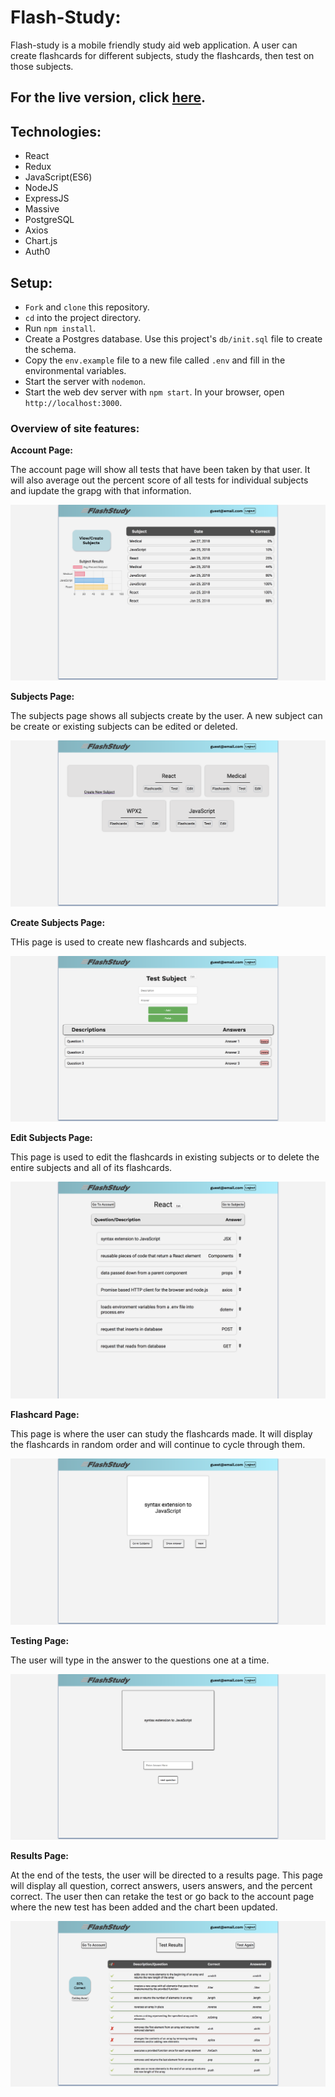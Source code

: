 # Flash-Study:

Flash-study is a mobile friendly study aid web application. A user can create flashcards for different subjects, study the flashcards, then test on those subjects.

## For the live version, click [here](myflash-study.com/#/).

## Technologies:

* React
* Redux
* JavaScript(ES6)
* NodeJS
* ExpressJS
* Massive
* PostgreSQL
* Axios
* Chart.js
* Auth0

## Setup:

* `Fork` and `clone` this repository.
* `cd` into the project directory.
* Run `npm install`.
* Create a Postgres database. Use this project's `db/init.sql` file to create the schema.
* Copy the `env.example` file to a new file called `.env` and fill in the environmental variables.
* Start the server with `nodemon`.
* Start the web dev server with `npm start`. In your browser, open `http://localhost:3000`.


### Overview of site features:

<strong>Account Page:</strong>

The account page will show all tests that have been taken by that user. It will also average out the percent score of all tests for individual subjects and iupdate the grapg with that information.

![Image of Home Page](https://github.com/austinr47/main-personal-project/blob/master/src/assets/account.png)

<strong>Subjects Page:</strong>

The subjects page shows all subjects create by the user. A new subject can be create or existing subjects can be edited or deleted.

![Image of Mentor Page](https://github.com/austinr47/main-personal-project/blob/master/src/assets/subjects.png)

<strong>Create Subjects Page:</strong>

THis page is used to create new flashcards and subjects.

![Image of Mentor Page](https://github.com/austinr47/main-personal-project/blob/master/src/assets/create-subject.png)

<strong>Edit Subjects Page:</strong>

This page is used to edit the flashcards in existing subjects or to delete the entire subjects and all of its flashcards.

![Image of Mentor Page](https://github.com/austinr47/main-personal-project/blob/master/src/assets/edit-subjects.png)

<strong>Flashcard Page:</strong>

This page is where the user can study the flashcards made. It will display the flashcards in random order and will continue to cycle through them. 

![Image of Mentor Page](https://github.com/austinr47/main-personal-project/blob/master/src/assets/flashcards.png)

<strong>Testing Page:</strong>

The user will type in the answer to the questions one at a time.

![Image of Mentor Page](https://github.com/austinr47/main-personal-project/blob/master/src/assets/test.png)

<strong>Results Page:</strong>

At the end of the tests, the user will be directed to a results page. This page will display all question, correct answers, users answers, and the percent correct. The user then can retake the test or go back to the account page where the new test has been added and the chart been updated.

![Image of Mentor Page](https://github.com/austinr47/main-personal-project/blob/master/src/assets/results.png)